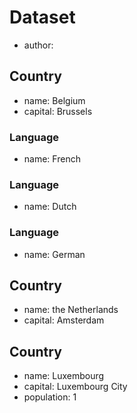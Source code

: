 # Dataset
- author:

## Country
- name: Belgium
- capital: Brussels

### Language
- name: French

### Language
- name: Dutch

### Language
- name: German

## Country
- name: the Netherlands
- capital: Amsterdam

## Country
- name: Luxembourg
- capital: Luxembourg City
- population: $1$
